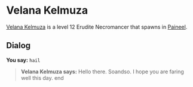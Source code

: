 # Velana Kelmuza



[Velana Kelmuza](/npc/75045) is a level 12 Erudite Necromancer that spawns in [Paineel](/zone/75).



## Dialog

**You say:** `hail`



>**Velana Kelmuza says:** Hello there. Soandso. I hope you are faring well this day.
end





